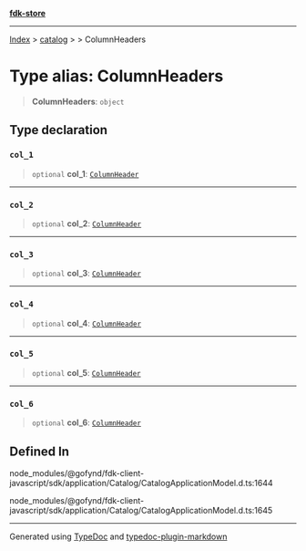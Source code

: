 [**fdk-store**](../../../README.md)
***

[Index](../../../API.md) > [catalog](../../README.md) > [<internal>](../README.md) > ColumnHeaders

# Type alias: ColumnHeaders

> **ColumnHeaders**: `object`

## Type declaration

### `col_1`

> `optional` **col\_1**: [`ColumnHeader`](type-alias.ColumnHeader.md)

***

### `col_2`

> `optional` **col\_2**: [`ColumnHeader`](type-alias.ColumnHeader.md)

***

### `col_3`

> `optional` **col\_3**: [`ColumnHeader`](type-alias.ColumnHeader.md)

***

### `col_4`

> `optional` **col\_4**: [`ColumnHeader`](type-alias.ColumnHeader.md)

***

### `col_5`

> `optional` **col\_5**: [`ColumnHeader`](type-alias.ColumnHeader.md)

***

### `col_6`

> `optional` **col\_6**: [`ColumnHeader`](type-alias.ColumnHeader.md)

## Defined In

node\_modules/@gofynd/fdk-client-javascript/sdk/application/Catalog/CatalogApplicationModel.d.ts:1644

node\_modules/@gofynd/fdk-client-javascript/sdk/application/Catalog/CatalogApplicationModel.d.ts:1645

***
Generated using [TypeDoc](https://typedoc.org/) and [typedoc-plugin-markdown](https://www.npmjs.com/package/typedoc-plugin-markdown)
